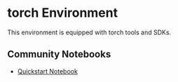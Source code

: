 
# torch Environment

This environment is equipped with torch tools and SDKs.

## Community Notebooks

- [Quickstart Notebook](./quickstart.ipynb)
